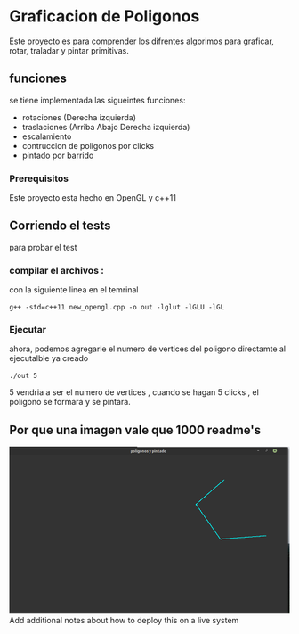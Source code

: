 # Graficacion de Poligonos 

Este proyecto es para comprender los difrentes algorimos para graficar, rotar, traladar y pintar primitivas.

## funciones 

se tiene implementada las sigueintes funciones:
* rotaciones (Derecha izquierda)
* traslaciones (Arriba Abajo Derecha izquierda)
* escalamiento
* contruccion de poligonos por clicks
* pintado por barrido

### Prerequisitos

Este proyecto esta hecho en OpenGL y c++11

## Corriendo el tests

para probar el test

### compilar el archivos :

con la siguiente linea en el temrinal

```
g++ -std=c++11 new_opengl.cpp -o out -lglut -lGLU -lGL 
```

### Ejecutar

ahora, podemos agregarle el numero de vertices del poligono directamte al ejecutalble ya creado 

```
./out 5
```

5 vendria a ser el numero de vertices , cuando se hagan 5 clicks , el poligono se formara y se pintara.

## Por que una imagen vale que 1000 readme's
![Screenshot](5puntos.png)
Add additional notes about how to deploy this on a live system



